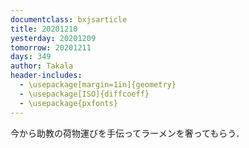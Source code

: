 ```yaml
---
documentclass: bxjsarticle
title: 20201210
yesterday: 20201209
tomorrow: 20201211
days: 349
author: Takala
header-includes:
  - \usepackage[margin=1in]{geometry}
  - \usepackage[ISO]{diffcoeff}
  - \usepackage{pxfonts}
---
```




今から助教の荷物運びを手伝ってラーメンを奢ってもらう．
